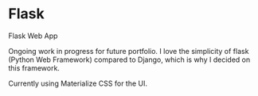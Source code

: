 # Flask
Flask Web App

Ongoing work in progress for future portfolio. I love the simplicity of flask (Python Web Framework) compared to Django, which is why I decided on this framework.

Currently using Materialize CSS for the UI.

